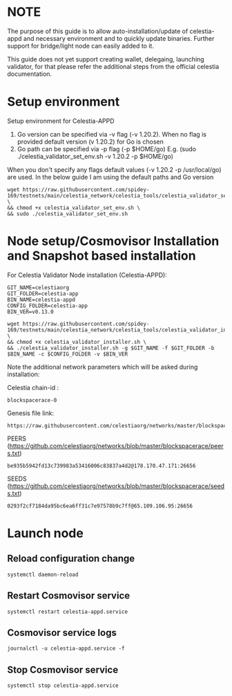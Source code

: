 # NOTE
The purpose of this guide is to allow auto-installation/update of celestia-appd and necessary environment and to quickly update binaries. Further support for bridge/light node can easily added to it.

This guide does not yet support creating wallet, delegaing, launching validator, for that please refer the additional steps from the official celestia documentation. 

# Setup environment

Setup environment for Celestia-APPD
1. Go version can be specified via -v flag (-v 1.20.2). When no flag is provided default version (v 1.20.2) for Go is chosen
2. Go path can be specified via -p flag (-p $HOME/go)
E.g. (sudo ./celestia_validator_set_env.sh -v 1.20.2 -p $HOME/go)

When you don't specify any flags default values (-v 1.20.2 -p /usr/local/go) are used. In the below guide I am using the default paths and Go version

```
wget https://raw.githubusercontent.com/spidey-169/testnets/main/celestia_network/celestia_tools/celestia_validator_set_env.sh \
&& chmod +x celestia_validator_set_env.sh \
&& sudo ./celestia_validator_set_env.sh 
```

# Node setup/Cosmovisor Installation and Snapshot based installation

For Celestia Validator Node installation (Celestia-APPD):

```
GIT_NAME=celestiaorg
GIT_FOLDER=celestia-app
BIN_NAME=celestia-appd
CONFIG_FOLDER=celestia-app
BIN_VER=v0.13.0

wget https://raw.githubusercontent.com/spidey-169/testnets/main/celestia_network/celestia_tools/celestia_validator_installer.sh \
&& chmod +x celestia_validator_installer.sh \
&& ./celestia_validator_installer.sh -g $GIT_NAME -f $GIT_FOLDER -b $BIN_NAME -c $CONFIG_FOLDER -v $BIN_VER
```

Note the additional network parameters which will be asked during installation:

Celestia chain-id : 
```
blockspacerace-0
```

Genesis file link:
```
https://raw.githubusercontent.com/celestiaorg/networks/master/blockspacerace/genesis.json
```

PEERS (https://github.com/celestiaorg/networks/blob/master/blockspacerace/peers.txt)
```
be935b5942fd13c739983a53416006c83837a4d2@178.170.47.171:26656
```
SEEDS (https://github.com/celestiaorg/networks/blob/master/blockspacerace/seeds.txt)
```
0293f2cf7184da95bc6ea6ff31c7e97578b9c7ff@65.109.106.95:26656
```

# Launch node

## Reload configuration change 

```
systemctl daemon-reload
```
## Restart Cosmovisor service 

```
systemctl restart celestia-appd.service
```
## Cosmovisor service logs 

```
journalctl -u celestia-appd.service -f
```
## Stop Cosmovisor service 

```
systemctl stop celestia-appd.service
```

